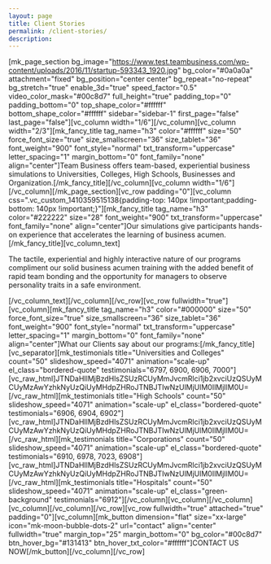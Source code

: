 ```yaml
---
layout: page
title: Client Stories
permalink: /client-stories/
description:
---
```

[mk_page_section bg_image="https://www.test.teambusiness.com/wp-content/uploads/2016/11/startup-593343_1920.jpg" bg_color="#0a0a0a" attachment="fixed" bg_position="center center" bg_repeat="no-repeat" bg_stretch="true" enable_3d="true" speed_factor="0.5" video_color_mask="#00c8d7" full_height="true" padding_top="0" padding_bottom="0" top_shape_color="#ffffff" bottom_shape_color="#ffffff" sidebar="sidebar-1" first_page="false" last_page="false"][vc_column width="1/6"][/vc_column][vc_column width="2/3"][mk_fancy_title tag_name="h3" color="#ffffff" size="50" force_font_size="true" size_smallscreen="36" size_tablet="36" font_weight="900" font_style="normal" txt_transform="uppercase" letter_spacing="1" margin_bottom="0" font_family="none" align="center"]Team Business offers team-based, experiential business simulations to Universities, Colleges, High Schools, Businesses and Organization.[/mk_fancy_title][/vc_column][vc_column width="1/6"][/vc_column][/mk_page_section][vc_row padding="0"][vc_column css=".vc_custom_1410359515138{padding-top: 140px !important;padding-bottom: 140px !important;}"][mk_fancy_title tag_name="h3" color="#222222" size="28" font_weight="900" txt_transform="uppercase" font_family="none" align="center"]Our simulations give participants hands-on experience that accelerates the learning of business acumen.[/mk_fancy_title][vc_column_text]
<p class="p1"><span class="s1">The tactile, experiential and highly interactive nature of our programs compliment our solid business acumen training with the added benefit of rapid team bonding and the opportunity for managers to observe personality traits in a safe environment.</span></p>
[/vc_column_text][/vc_column][/vc_row][vc_row fullwidth="true"][vc_column][mk_fancy_title tag_name="h3" color="#000000" size="50" force_font_size="true" size_smallscreen="36" size_tablet="36" font_weight="900" font_style="normal" txt_transform="uppercase" letter_spacing="1" margin_bottom="0" font_family="none" align="center"]What our Clients say about our programs:[/mk_fancy_title][vc_separator][mk_testimonials title="Universities and Colleges" count="50" slideshow_speed="4071" animation="scale-up" el_class="bordered-quote" testimonials="6797, 6900, 6906, 7000"][vc_raw_html]JTNDaHIlMjBzdHlsZSUzRCUyMmJvcmRlci1jb2xvciUzQSUyMCUyMzAwYzhkNyUzQiUyMHdpZHRoJTNBJTIwNzUlMjUlM0IlMjIlM0U=[/vc_raw_html][mk_testimonials title="High Schools" count="50" slideshow_speed="4071" animation="scale-up" el_class="bordered-quote" testimonials="6906, 6904, 6902"][vc_raw_html]JTNDaHIlMjBzdHlsZSUzRCUyMmJvcmRlci1jb2xvciUzQSUyMCUyMzAwYzhkNyUzQiUyMHdpZHRoJTNBJTIwNzUlMjUlM0IlMjIlM0U=[/vc_raw_html][mk_testimonials title="Corporations" count="50" slideshow_speed="4071" animation="scale-up" el_class="bordered-quote" testimonials="6910, 6978, 7023, 6908"][vc_raw_html]JTNDaHIlMjBzdHlsZSUzRCUyMmJvcmRlci1jb2xvciUzQSUyMCUyMzAwYzhkNyUzQiUyMHdpZHRoJTNBJTIwNzUlMjUlM0IlMjIlM0U=[/vc_raw_html][mk_testimonials title="Hospitals" count="50" slideshow_speed="4071" animation="scale-up" el_class="green-background" testimonials="6912"][/vc_column][vc_column][/vc_column][vc_column][/vc_column][/vc_row][vc_row fullwidth="true" attached="true" padding="0"][vc_column][mk_button dimension="flat" size="xx-large" icon="mk-moon-bubble-dots-2" url="contact" align="center" fullwidth="true" margin_top="25" margin_bottom="0" bg_color="#00c8d7" btn_hover_bg="#131413" btn_hover_txt_color="#ffffff"]CONTACT US NOW[/mk_button][/vc_column][/vc_row]
